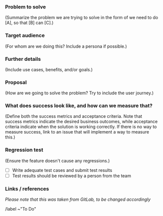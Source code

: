 ### Problem to solve
(Summarize the problem we are trying to solve in the form of we need to do [A], so that [B] can [C].)


### Target audience
(For whom are we doing this? Include a persona if possible.)

<!--* [Eric (Data Engineer)](https://meltano.com/docs/roadmap.html#eric-data-engineer)-->
<!--* [Allie (Data Analyst)](https://meltano.com/docs/roadmap.html#allie-data-analyst)-->

<!-- Personas are described at https://meltano.com/docs/roadmap.html#personas -->

### Further details
(Include use cases, benefits, and/or goals.)


### Proposal
(How are we going to solve the problem? Try to include the user journey.)


### What does success look like, and how can we measure that?
(Define both the success metrics and acceptance criteria. Note that success metrics indicate the desired business outcomes, while acceptance criteria indicate when the solution is working correctly. If there is no way to measure success, link to an issue that will implement a way to measure this.)

### Regression test
(Ensure the feature doesn't cause any regressions.)
- [ ] Write adequate test cases and submit test results
- [ ] Test results should be reviewed by a person from the team

### Links / references

_Please note that this was taken from GitLab, to be changed accordingly_

/label ~"To Do"